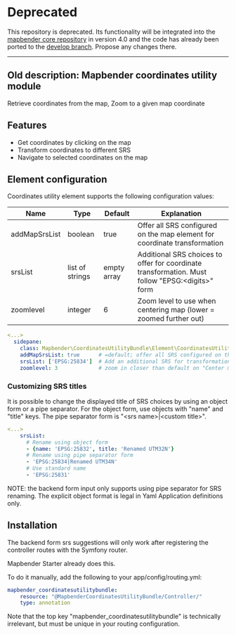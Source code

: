 # Deprecated

This repository is deprecated. Its functionality will be integrated into the [mapbender core repository](https://github.com/mapbender/mapbender/) in version 4.0 and the code has already been ported to the [develop branch](https://github.com/mapbender/mapbender/blob/develop/src/Mapbender/CoreBundle/Element/CoordinatesUtility.php). Propose any changes there.

---

## Old description: Mapbender coordinates utility module
Retrieve coordinates from the map, Zoom to a given map coordinate

## Features
* Get coordinates by clicking on the map
* Transform coordinates to different SRS
* Navigate to selected coordinates on the map

## Element configuration
Coordinates utility element supports the following configuration values:

| Name | Type | Default | Explanation |
|---|---|---|---|
|addMapSrsList|boolean|true|Offer all SRS configured on the map element for coordinate transformation|
|srsList|list of strings|empty array|Additional SRS choices to offer for coordinate transformation. Must follow "EPSG:\<digits\>" form|
|zoomlevel|integer|6|Zoom level to use when centering map (lower = zoomed further out)|

```yaml
<...>
  sidepane:
    class: Mapbender\CoordinatesUtilityBundle\Element\CoordinatesUtility
    addMapSrsList: true      # =default; offer all SRS configured on the Map element
    srsList: ['EPSG:25834']  # Add an additional SRS for transformation
    zoomlevel: 3             # zoom in closer than default on "Center map"
```

### Customizing SRS titles
It is possible to change the displayed title of SRS choices by using an object form or a pipe separator.
For the object form, use objects with "name" and "title" keys. The pipe separator form is "\<srs name\>|\<custom title\>".

```yaml
<...>
    srsList: 
      # Rename using object form
      - {name: 'EPSG:25832', title: 'Renamed UTM32N'}
      # Rename using pipe separator form
      - 'EPSG:25834|Renamed UTM34N'
      # Use standard name
      - 'EPSG:25831'
```

NOTE: the backend form input only supports using pipe separator for SRS renaming. The explicit object
format is legal in Yaml Application definitions only.

## Installation
The backend form srs suggestions will only work after
registering the controller routes with the Symfony router.

Mapbender Starter already does this.

To do it manually, add the following to your app/config/routing.yml:
```yaml
mapbender_coordinatesutilitybundle:
    resource: "@MapbenderCoordinatesUtilityBundle/Controller/"
    type: annotation
```

Note that the top key "mapbender_coordinatesutilitybundle" is technically irrelevant, but must be unique in your routing
configuration.
